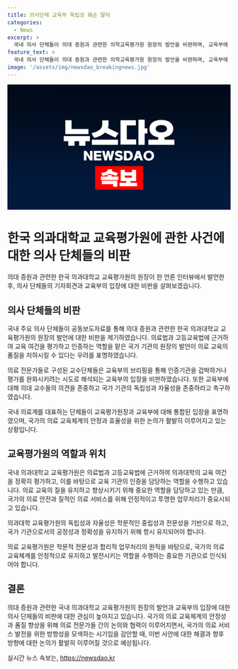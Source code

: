```yaml
---
title: 의사단체 교육부 독립성 훼손 말라
categories:
  - News
excerpt: >
  국내 의사 단체들이 의대 증원과 관련한 의학교육평가원 원장의 발언을 비판하며, 교육부에 의대 교수들의 전문성 존중과 의평원의 독립성 보장을 촉구했습니다. 의평원은 의과대학의 교육 여건을 평가하고 인증하는 역할을 하는데, 원장의 발언은 의학 교육의 질 저하 우려를 제기했습니다. 교육부 차관은 원장의 발언에 대해 유감을 표명하며 이에 대한 사항을 확인 중이라고 밝혔습니다. 
feature_text: >
  국내 의사 단체들이 의대 증원과 관련한 의학교육평가원 원장의 발언을 비판하며, 교육부에 의대 교수들의 전문성 존중과 의평원의 독립성 보장을 촉구했습니다. 의평원은 의과대학의 교육 여건을 평가하고 인증하는 역할을 하는데, 원장의 발언은 의학 교육의 질 저하 우려를 제기했습니다. 교육부 차관은 원장의 발언에 대해 유감을 표명하며 이에 대한 사항을 확인 중이라고 밝혔습니다. 
image: '/assets/img/newsdao_breakingnews.jpg'
---
```


<p><img src="/assets/img/newsdao_breakingnews.jpg" alt="flaretime 속보" /></p>

<h1>한국 의과대학교 교육평가원에 관한 사건에 대한 의사 단체들의 비판</h1>

<p>의대 증원과 관련한 한국 의과대학교 교육평가원의 원장이 한 언론 인터뷰에서 발언한 후, 의사 단체들의 기자회견과 교육부의 입장에 대한 비판을 살펴보겠습니다.</p>

<h2>의사 단체들의 비판</h2>

<p>국내 주요 의사 단체들이 공동보도자료를 통해 의대 증원과 관련한 한국 의과대학교 교육평가원의 원장의 발언에 대한 비판을 제기하였습니다. 의료법과 고등교육법에 근거하여 교육 여건을 평가하고 인증하는 역할을 맡은 국가 기관의 원장의 발언이 의료 교육의 품질을 저하시킬 수 있다는 우려를 표명하였습니다.</p>

<p>의료 전문가들로 구성된 교수단체들은 교육부의 브리핑을 통해 인증기관을 겁박하거나 평가를 완화시키려는 시도로 해석되는 교육부의 입장을 비판하였습니다. 또한 교육부에 대해 의대 교수들의 의견을 존중하고 국가 기관의 독립성과 자율성을 존중하라고 촉구하였습니다.</p>

<p>국내 의료계를 대표하는 단체들이 교육평가원장과 교육부에 대해 통합된 입장을 표명하였으며, 국가의 의료 교육체계의 안정과 효율성을 위한 논의가 활발히 이루어지고 있는 상황입니다.</p>

<h2>교육평가원의 역할과 위치</h2>

<p>국내 의과대학교 교육평가원은 의료법과 고등교육법에 근거하여 의과대학의 교육 여건을 정확히 평가하고, 이를 바탕으로 교육 기관의 인증을 담당하는 역할을 수행하고 있습니다. 의료 교육의 질을 유지하고 향상시키기 위해 중요한 역할을 담당하고 있는 만큼, 국가의 의료 안전과 질적인 의료 서비스를 위해 안정적이고 투명한 업무처리가 중요시되고 있습니다.</p>

<p>의과대학 교육평가원의 독립성과 자율성은 학문적인 중립성과 전문성을 기반으로 하고, 국가 기관으로서의 공정성과 정확성을 유지하기 위해 항시 유지되어야 합니다.</p>

<p>의료 교육평가원은 학문적 전문성과 합리적 업무처리의 원칙을 바탕으로, 국가의 의료 교육체계를 안정적으로 유지하고 발전시키는 역할을 수행하는 중요한 기관으로 인식되어야 합니다.</p>

<h2>결론</h2>

<p>의대 증원과 관련한 국내 의과대학교 교육평가원의 원장의 발언과 교육부의 입장에 대한 의사 단체들의 비판에 대한 관심이 높아지고 있습니다. 국가의 의료 교육체계의 안정성과 품질 향상을 위해 의료 전문가들 간의 논의와 협력이 이루어지면서, 국가의 의료 서비스 발전을 위한 방향성을 모색하는 시기임을 감안할 때, 이번 사안에 대한 해결과 향후 방향에 대한 논의가 활발히 이루어질 것으로 예상됩니다.</p>
실시간 뉴스 속보는, <a href="https://newsdao.kr" rel="dofollow">https://newsdao.kr</a>


